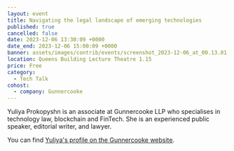 ```yaml
---
layout: event
title: Navigating the legal landscape of emerging technologies
published: true
cancelled: false
date: 2023-12-06 13:30:09 +0000
date_end: 2023-12-06 15:00:09 +0000
banner: assets/images/contrib/events/screenshot_2023-12-06_at_00.13.01.png
location: Queens Building Lecture Theatre 1.15
price: Free
category:
  - Tech Talk
cohost:
  - company: Gunnercooke
---
```

Yuliya Prokopyshn is an associate at Gunnercooke LLP who specialises in technology law, blockchain and FinTech. She is an experienced public speaker, editorial writer, and lawyer.

You can find [Yuliya's profile on the Gunnercooke website](https://gunnercooke.com/people/yuliya-prokopyshyn/).